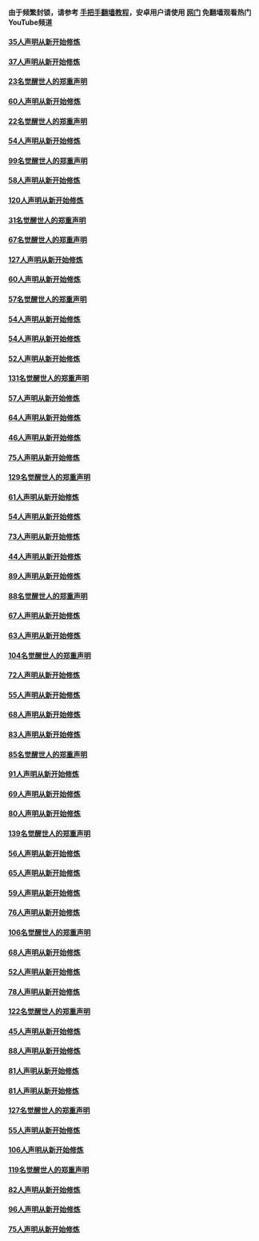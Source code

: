 #### 由于频繁封锁，请参考 [手把手翻墙教程](https://github.com/gfw-breaker/guides/wiki/)，安卓用户请使用 [网门](https://github.com/gfw-breaker/nogfw/blob/master/dl.md?t=02170001) 免翻墙观看热门YouTube频道 

#### [35人声明从新开始修炼](../pages/91/420809.md?t=02170001) 

#### [37人声明从新开始修炼](../pages/91/420766.md?t=02170001) 

#### [23名觉醒世人的郑重声明](../pages/91/420765.md?t=02170001) 

#### [60人声明从新开始修炼](../pages/91/420727.md?t=02170001) 

#### [22名觉醒世人的郑重声明](../pages/91/420726.md?t=02170001) 

#### [54人声明从新开始修炼](../pages/91/420529.md?t=02170001) 

#### [99名觉醒世人的郑重声明](../pages/91/420528.md?t=02170001) 

#### [58人声明从新开始修炼](../pages/91/420198.md?t=02170001) 

#### [120人声明从新开始修炼](../pages/91/420141.md?t=02170001) 

#### [31名觉醒世人的郑重声明](../pages/91/420197.md?t=02170001) 

#### [67名觉醒世人的郑重声明](../pages/91/420140.md?t=02170001) 

#### [127人声明从新开始修炼](../pages/91/420082.md?t=02170001) 

#### [60人声明从新开始修炼](../pages/91/420081.md?t=02170001) 

#### [57名觉醒世人的郑重声明](../pages/91/420080.md?t=02170001) 

#### [54人声明从新开始修炼](../pages/91/419533.md?t=02170001) 

#### [54人声明从新开始修炼](../pages/91/419532.md?t=02170001) 

#### [52人声明从新开始修炼](../pages/91/419531.md?t=02170001) 

#### [131名觉醒世人的郑重声明](../pages/91/419530.md?t=02170001) 

#### [57人声明从新开始修炼](../pages/91/419430.md?t=02170001) 

#### [64人声明从新开始修炼](../pages/91/419429.md?t=02170001) 

#### [46人声明从新开始修炼](../pages/91/419428.md?t=02170001) 

#### [75人声明从新开始修炼](../pages/91/419427.md?t=02170001) 

#### [129名觉醒世人的郑重声明](../pages/91/419426.md?t=02170001) 

#### [61人声明从新开始修炼](../pages/91/419198.md?t=02170001) 

#### [54人声明从新开始修炼](../pages/91/419197.md?t=02170001) 

#### [73人声明从新开始修炼](../pages/91/419196.md?t=02170001) 

#### [44人声明从新开始修炼](../pages/91/419075.md?t=02170001) 

#### [89人声明从新开始修炼](../pages/91/419074.md?t=02170001) 

#### [88名觉醒世人的郑重声明](../pages/91/419195.md?t=02170001) 

#### [67人声明从新开始修炼](../pages/91/419073.md?t=02170001) 

#### [63人声明从新开始修炼](../pages/91/419072.md?t=02170001) 

#### [104名觉醒世人的郑重声明](../pages/91/419071.md?t=02170001) 

#### [72人声明从新开始修炼](../pages/91/418902.md?t=02170001) 

#### [55人声明从新开始修炼](../pages/91/418901.md?t=02170001) 

#### [68人声明从新开始修炼](../pages/91/418900.md?t=02170001) 

#### [83人声明从新开始修炼](../pages/91/418757.md?t=02170001) 

#### [85名觉醒世人的郑重声明](../pages/91/418899.md?t=02170001) 

#### [91人声明从新开始修炼](../pages/91/418756.md?t=02170001) 

#### [69人声明从新开始修炼](../pages/91/418755.md?t=02170001) 

#### [80人声明从新开始修炼](../pages/91/418754.md?t=02170001) 

#### [139名觉醒世人的郑重声明](../pages/91/418753.md?t=02170001) 

#### [56人声明从新开始修炼](../pages/91/418594.md?t=02170001) 

#### [65人声明从新开始修炼](../pages/91/418593.md?t=02170001) 

#### [59人声明从新开始修炼](../pages/91/418592.md?t=02170001) 

#### [76人声明从新开始修炼](../pages/91/418431.md?t=02170001) 

#### [106名觉醒世人的郑重声明](../pages/91/418591.md?t=02170001) 

#### [68人声明从新开始修炼](../pages/91/418430.md?t=02170001) 

#### [52人声明从新开始修炼](../pages/91/418429.md?t=02170001) 

#### [78人声明从新开始修炼](../pages/91/418428.md?t=02170001) 

#### [122名觉醒世人的郑重声明](../pages/91/418427.md?t=02170001) 

#### [45人声明从新开始修炼](../pages/91/418248.md?t=02170001) 

#### [88人声明从新开始修炼](../pages/91/418247.md?t=02170001) 

#### [81人声明从新开始修炼](../pages/91/418246.md?t=02170001) 

#### [81人声明从新开始修炼](../pages/91/418139.md?t=02170001) 

#### [127名觉醒世人的郑重声明](../pages/91/418245.md?t=02170001) 

#### [55人声明从新开始修炼](../pages/91/418138.md?t=02170001) 

#### [106人声明从新开始修炼](../pages/91/418137.md?t=02170001) 

#### [119名觉醒世人的郑重声明](../pages/91/418135.md?t=02170001) 

#### [82人声明从新开始修炼](../pages/91/418136.md?t=02170001) 

#### [96人声明从新开始修炼](../pages/91/417831.md?t=02170001) 

#### [75人声明从新开始修炼](../pages/91/417830.md?t=02170001) 

